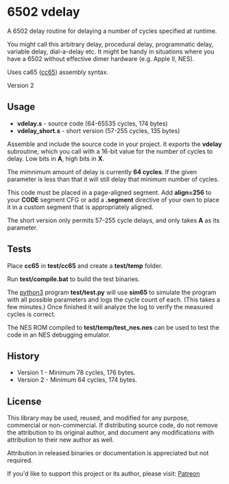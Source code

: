 # 6502 vdelay

A 6502 delay routine for delaying a number of cycles specified at runtime.

You might call this arbitrary delay, procedural delay, programmatic delay, variable delay, dial-a-delay etc.
 It might be handy in situations where you have a 6502 without effective dimer hardware (e.g. Apple II, NES).

Uses ca65 ([cc65](https://cc65.github.io/)) assembly syntax.

Version 2

## Usage

* **vdelay.s** - source code (64-65535 cycles, 174 bytes)
* **vdelay_short.s** - short version (57-255 cycles, 135 bytes)

Assemble and include the source code in your project. It exports the **vdelay**
 subroutine, which you call with a 16-bit value for the number of cycles to delay.
 Low bits in **A**, high bits in **X**.

The mimnimum amount of delay is currently **64 cycles**.
 If the given parameter is less than that it will still delay that minimum number of cycles.

This code must be placed in a page-aligned segment. Add **align=256** to your **CODE** segment CFG
 or add a **.segment** directive of your own to place it in a custom segment that is appropriately aligned.

The short version only permits 57-255 cycle delays, and only takes **A** as its
 parameter.

## Tests

Place **cc65** in **test/cc65** and create a **test/temp** folder.

Run **test/compile.bat** to build the test binaries.

The [python3](https://www.python.org/) program **test/test.py** will use **sim65** to simulate the program
 with all possible parameters and logs the cycle count of each.
 (This takes a few minutes.)
 Once finished it will analyze the log to verify the measured cycles is correct.

The NES ROM compiled to **test/temp/test_nes.nes** can be used to test the code
 in an NES debugging emulator. 

## History

* Version 1 - Minimum 78 cycles, 176 bytes.
* Version 2 - Minimum 64 cycles, 174 bytes.

## License

This library may be used, reused, and modified for any purpose, commercial or non-commercial.
 If distributing source code, do not remove the attribution to its original author,
 and document any modifications with attribution to their new author as well.

Attribution in released binaries or documentation is appreciated but not required.

If you'd like to support this project or its author, please visit:
 [Patreon](https://www.patreon.com/rainwarrior)
